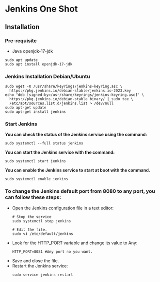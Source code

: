 # Jenkins One Shot

## Installation
### Pre-requisite 
- Java openjdk-17-jdk

```
sudo apt update
sudo apt install openjdk-17-jdk
```
### Jenkins Installation Debian/Ubuntu
```
sudo wget -O /usr/share/keyrings/jenkins-keyring.asc \
  https://pkg.jenkins.io/debian-stable/jenkins.io-2023.key
echo "deb [signed-by=/usr/share/keyrings/jenkins-keyring.asc]" \
  https://pkg.jenkins.io/debian-stable binary/ | sudo tee \
  /etc/apt/sources.list.d/jenkins.list > /dev/null
sudo apt-get update
sudo apt-get install jenkins
```
### Start Jenkins
**You can check the status of the Jenkins service using the command:**
```
sudo systemctl --full status jenkins
```

**You can start the Jenkins service with the command:**
```
sudo systemctl start jenkins
```
**You can enable the Jenkins service to start at boot with the command.**
```
sudo systemctl enable jenkins
```
###  To change the Jenkins default port from 8080 to any port, you can follow these steps:

- Open the Jenkins configuration file in a text editor:
  ```
  # Stop the service 
  sudo systemctl stop jenkins
  
  # Edit the file.
  sudo vi /etc/default/jenkins
  ```
- Look for the HTTP_PORT variable and change its value to Any:
    ```
    HTTP_PORT=8081 #Any port no you want.
    ```
- Save and close the file.
- Restart the Jenkins service:
  ```
  sudo service jenkins restart
  ```


